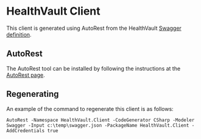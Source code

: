 ﻿# HealthVault Client

This client is generated using AutoRest from the HealthVault [Swagger definition](https://developer.healthvault.com/Api).

## AutoRest

The AutoRest tool can be installed by following the instructions at the [AutoRest page](https://github.com/Azure/autorest).

## Regenerating
An example of the command to regenerate this client is as follows:

```
AutoRest -Namespace HealthVault.Client -CodeGenerator CSharp -Modeler Swagger -Input c:\temp\swagger.json -PackageName HealthVault.Client -AddCredentials true
```